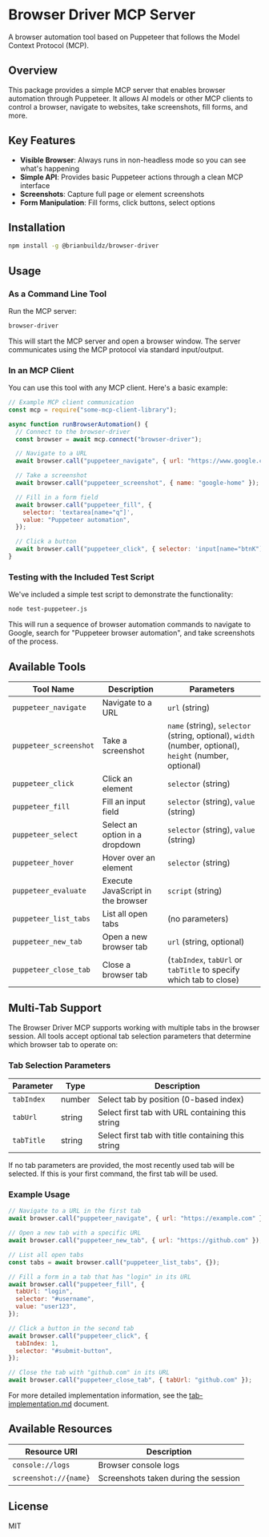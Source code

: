 # Browser Driver MCP Server

A browser automation tool based on Puppeteer that follows the Model Context
Protocol (MCP).

## Overview

This package provides a simple MCP server that enables browser automation
through Puppeteer. It allows AI models or other MCP clients to control a
browser, navigate to websites, take screenshots, fill forms, and more.

## Key Features

- **Visible Browser**: Always runs in non-headless mode so you can see what's
  happening
- **Simple API**: Provides basic Puppeteer actions through a clean MCP interface
- **Screenshots**: Capture full page or element screenshots
- **Form Manipulation**: Fill forms, click buttons, select options

## Installation

```bash
npm install -g @brianbuildz/browser-driver
```

## Usage

### As a Command Line Tool

Run the MCP server:

```bash
browser-driver
```

This will start the MCP server and open a browser window. The server
communicates using the MCP protocol via standard input/output.

### In an MCP Client

You can use this tool with any MCP client. Here's a basic example:

```javascript
// Example MCP client communication
const mcp = require("some-mcp-client-library");

async function runBrowserAutomation() {
  // Connect to the browser-driver
  const browser = await mcp.connect("browser-driver");

  // Navigate to a URL
  await browser.call("puppeteer_navigate", { url: "https://www.google.com" });

  // Take a screenshot
  await browser.call("puppeteer_screenshot", { name: "google-home" });

  // Fill in a form field
  await browser.call("puppeteer_fill", {
    selector: 'textarea[name="q"]',
    value: "Puppeteer automation",
  });

  // Click a button
  await browser.call("puppeteer_click", { selector: 'input[name="btnK"]' });
}
```

### Testing with the Included Test Script

We've included a simple test script to demonstrate the functionality:

```bash
node test-puppeteer.js
```

This will run a sequence of browser automation commands to navigate to Google,
search for "Puppeteer browser automation", and take screenshots of the process.

## Available Tools

| Tool Name              | Description                       | Parameters                                                                                              |
| ---------------------- | --------------------------------- | ------------------------------------------------------------------------------------------------------- |
| `puppeteer_navigate`   | Navigate to a URL                 | `url` (string)                                                                                          |
| `puppeteer_screenshot` | Take a screenshot                 | `name` (string), `selector` (string, optional), `width` (number, optional), `height` (number, optional) |
| `puppeteer_click`      | Click an element                  | `selector` (string)                                                                                     |
| `puppeteer_fill`       | Fill an input field               | `selector` (string), `value` (string)                                                                   |
| `puppeteer_select`     | Select an option in a dropdown    | `selector` (string), `value` (string)                                                                   |
| `puppeteer_hover`      | Hover over an element             | `selector` (string)                                                                                     |
| `puppeteer_evaluate`   | Execute JavaScript in the browser | `script` (string)                                                                                       |
| `puppeteer_list_tabs`  | List all open tabs                | (no parameters)                                                                                         |
| `puppeteer_new_tab`    | Open a new browser tab            | `url` (string, optional)                                                                                |
| `puppeteer_close_tab`  | Close a browser tab               | (`tabIndex`, `tabUrl` or `tabTitle` to specify which tab to close)                                      |

## Multi-Tab Support

The Browser Driver MCP supports working with multiple tabs in the browser
session. All tools accept optional tab selection parameters that determine which
browser tab to operate on:

### Tab Selection Parameters

| Parameter  | Type   | Description                                        |
| ---------- | ------ | -------------------------------------------------- |
| `tabIndex` | number | Select tab by position (0-based index)             |
| `tabUrl`   | string | Select first tab with URL containing this string   |
| `tabTitle` | string | Select first tab with title containing this string |

If no tab parameters are provided, the most recently used tab will be selected.
If this is your first command, the first tab will be used.

### Example Usage

```javascript
// Navigate to a URL in the first tab
await browser.call("puppeteer_navigate", { url: "https://example.com" });

// Open a new tab with a specific URL
await browser.call("puppeteer_new_tab", { url: "https://github.com" });

// List all open tabs
const tabs = await browser.call("puppeteer_list_tabs", {});

// Fill a form in a tab that has "login" in its URL
await browser.call("puppeteer_fill", {
  tabUrl: "login",
  selector: "#username",
  value: "user123",
});

// Click a button in the second tab
await browser.call("puppeteer_click", {
  tabIndex: 1,
  selector: "#submit-button",
});

// Close the tab with "github.com" in its URL
await browser.call("puppeteer_close_tab", { tabUrl: "github.com" });
```

For more detailed implementation information, see the
[tab-implementation.md](./implementation-docs/tab-implementation.md) document.

## Available Resources

| Resource URI          | Description                          |
| --------------------- | ------------------------------------ |
| `console://logs`      | Browser console logs                 |
| `screenshot://{name}` | Screenshots taken during the session |

## License

MIT
